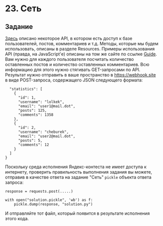 # 23. Сеть

## Задание

[Здесь](https://jsonplaceholder.typicode.com/) описано некоторое API, в котором есть доступ к базе пользователей, постов, комментариев и т.д. Методы, которые мы будем использовать, описаны в разделе Resources. Примеры использования API (правда, на JavaScript'е) описаны на том же сайте по ссылке [Guide](https://jsonplaceholder.typicode.com/guide/). Вам нужно для каждого пользователя посчитать количество оставленных постов и количество оставленных комментариев. Всю информацию для этого нужно стягивать GET-запросами по API. Результат нужно отправить в ваше пространство в https://webhook.site в виде POST-запроса, содержащего JSON следующего формата:

```
  "statistics": [
    {
      "id": 1,
      "username": "lolkek",
      "email": "user1@mail.dot",
      "posts": 125,
      "comments": 1358
    },
    {
      "id": 2,
      "username": "cheburek",
      "email": "user2@mail.dot",
      "posts": 5,
      "comments": 12
    }
  ]
}
```

Поскольку среда исполнения Яндекс-контеста не имеет доступа к интернету, проверить правильность выполнения задания вы можете, отправив в качестве ответа на задание "Сеть" `pickle` объекта ответа запроса:

```
response = requests.post(.....)

with open("solution.pickle", 'wb') as f:
    pickle.dump(response, "solution.py")
```

И отправляйте тот файл, который появится в результате исполнения этого кода.